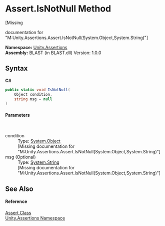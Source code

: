 # Assert.IsNotNull Method 
 

\[Missing <summary> documentation for "M:Unity.Assertions.Assert.IsNotNull(System.Object,System.String)"\]

**Namespace:**&nbsp;<a href="N_Unity_Assertions">Unity.Assertions</a><br />**Assembly:**&nbsp;BLAST (in BLAST.dll) Version: 1.0.0

## Syntax

**C#**<br />
``` C#
public static void IsNotNull(
	Object condition,
	string msg = null
)
```


#### Parameters
&nbsp;<dl><dt>condition</dt><dd>Type: <a href="https://docs.microsoft.com/dotnet/api/system.object" target="_blank" rel="noopener noreferrer">System.Object</a><br />\[Missing <param name="condition"/> documentation for "M:Unity.Assertions.Assert.IsNotNull(System.Object,System.String)"\]</dd><dt>msg (Optional)</dt><dd>Type: <a href="https://docs.microsoft.com/dotnet/api/system.string" target="_blank" rel="noopener noreferrer">System.String</a><br />\[Missing <param name="msg"/> documentation for "M:Unity.Assertions.Assert.IsNotNull(System.Object,System.String)"\]</dd></dl>

## See Also


#### Reference
<a href="T_Unity_Assertions_Assert">Assert Class</a><br /><a href="N_Unity_Assertions">Unity.Assertions Namespace</a><br />